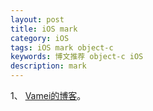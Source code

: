 ```yaml
---
layout: post
title: iOS mark
category: iOS
tags: iOS mark object-c
keywords: 博文推荐 object-c iOS
description: mark
---
```



1、 [Vamei的博客](http://www.cnblogs.com/vamei/)。